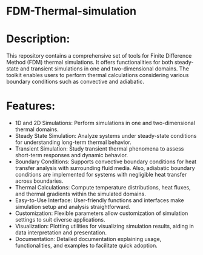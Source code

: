 # FDM-Thermal-simulation
# Description:
This repository contains a comprehensive set of tools for Finite Difference Method (FDM) thermal simulations. It offers functionalities for both steady-state and transient simulations in one and two-dimensional domains. The toolkit enables users to perform thermal calculations considering various boundary conditions such as convective and adiabatic.

# Features:

* 1D and 2D Simulations: Perform simulations in one and two-dimensional thermal domains.
* Steady State Simulation: Analyze systems under steady-state conditions for understanding long-term thermal behavior.
* Transient Simulation: Study transient thermal phenomena to assess short-term responses and dynamic behavior.
* Boundary Conditions: Supports convective boundary conditions for heat transfer analysis with surrounding fluid media. Also, adiabatic boundary conditions are implemented for systems with negligible heat transfer across boundaries.
* Thermal Calculations: Compute temperature distributions, heat fluxes, and thermal gradients within the simulated domains.
* Easy-to-Use Interface: User-friendly functions and interfaces make simulation setup and analysis straightforward.
* Customization: Flexible parameters allow customization of simulation settings to suit diverse applications.
* Visualization: Plotting utilities for visualizing simulation results, aiding in data interpretation and presentation.
* Documentation: Detailed documentation explaining usage, functionalities, and examples to facilitate quick adoption.

